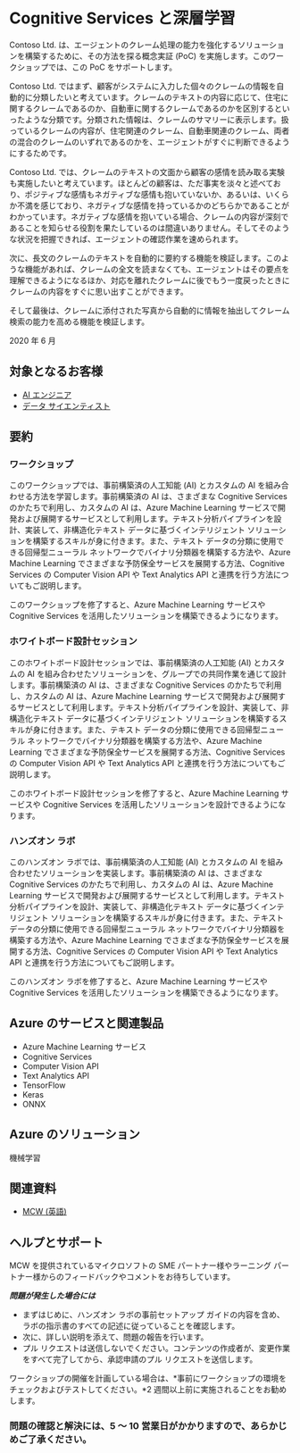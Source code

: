 # Cognitive Services と深層学習

Contoso Ltd. は、エージェントのクレーム処理の能力を強化するソリューションを構築するために、その方法を探る概念実証 (PoC) を実施します。このワークショップでは、この PoC をサポートします。

Contoso Ltd. ではまず、顧客がシステムに入力した個々のクレームの情報を自動的に分類したいと考えています。クレームのテキストの内容に応じて、住宅に関するクレームであるのか、自動車に関するクレームであるのかを区別するといったような分類です。分類された情報は、クレームのサマリーに表示します。扱っているクレームの内容が、住宅関連のクレーム、自動車関連のクレーム、両者の混合のクレームのいずれであるのかを、エージェントがすぐに判断できるようにするためです。

Contoso Ltd. では、クレームのテキストの文面から顧客の感情を読み取る実験も実施したいと考えています。ほとんどの顧客は、ただ事実を淡々と述べており、ポジティブな感情もネガティブな感情も抱いていないか、あるいは、いくらか不満を感じており、ネガティブな感情を持っているかのどちらかであることがわかっています。ネガティブな感情を抱いている場合、クレームの内容が深刻であることを知らせる役割を果たしているのは間違いありません。そしてそのような状況を把握できれば、エージェントの確認作業を速められます。

次に、長文のクレームのテキストを自動的に要約する機能を検証します。このような機能があれば、クレームの全文を読まなくても、エージェントはその要点を理解できるようになるほか、対応を離れたクレームに後でもう一度戻ったときにクレームの内容をすぐに思い出すことができます。

そして最後は、クレームに添付された写真から自動的に情報を抽出してクレーム検索の能力を高める機能を検証します。

2020 年 6 月

## 対象となるお客様

- [AI エンジニア](https://docs.microsoft.com/ja-jp/learn/certifications/azure-ai-engineer)
- [データ サイエンティスト](https://docs.microsoft.com/ja-jp/learn/certifications/azure-data-scientist)

## 要約

### ワークショップ

このワークショップでは、事前構築済の人工知能 (AI) とカスタムの AI を組み合わせる方法を学習します。事前構築済の AI は、さまざまな Cognitive Services のかたちで利用し、カスタムの AI は、Azure Machine Learning サービスで開発および展開するサービスとして利用します。テキスト分析パイプラインを設計、実装して、非構造化テキスト データに基づくインテリジェント ソリューションを構築するスキルが身に付きます。また、テキスト データの分類に使用できる回帰型ニューラル ネットワークでバイナリ分類器を構築する方法や、Azure Machine Learning でさまざまな予防保全サービスを展開する方法、Cognitive Services の Computer Vision API や Text Analytics API と連携を行う方法についてもご説明します。

このワークショップを修了すると、Azure Machine Learning サービスや Cognitive Services を活用したソリューションを構築できるようになります。

### ホワイトボード設計セッション

このホワイトボード設計セッションでは、事前構築済の人工知能 (AI) とカスタムの AI を組み合わせたソリューションを、グループでの共同作業を通じて設計します。事前構築済の AI は、さまざまな Cognitive Services のかたちで利用し、カスタムの AI は、Azure Machine Learning サービスで開発および展開するサービスとして利用します。テキスト分析パイプラインを設計、実装して、非構造化テキスト データに基づくインテリジェント ソリューションを構築するスキルが身に付きます。また、テキスト データの分類に使用できる回帰型ニューラル ネットワークでバイナリ分類器を構築する方法や、Azure Machine Learning でさまざまな予防保全サービスを展開する方法、Cognitive Services の Computer Vision API や Text Analytics API と連携を行う方法についてもご説明します。

このホワイトボード設計セッションを修了すると、Azure Machine Learning サービスや Cognitive Services を活用したソリューションを設計できるようになります。

### ハンズオン ラボ

このハンズオン ラボでは、事前構築済の人工知能 (AI) とカスタムの AI を組み合わせたソリューションを実装します。事前構築済の AI は、さまざまな Cognitive Services のかたちで利用し、カスタムの AI は、Azure Machine Learning サービスで開発および展開するサービスとして利用します。テキスト分析パイプラインを設計、実装して、非構造化テキスト データに基づくインテリジェント ソリューションを構築するスキルが身に付きます。また、テキスト データの分類に使用できる回帰型ニューラル ネットワークでバイナリ分類器を構築する方法や、Azure Machine Learning でさまざまな予防保全サービスを展開する方法、Cognitive Services の Computer Vision API や Text Analytics API と連携を行う方法についてもご説明します。

このハンズオン ラボを修了すると、Azure Machine Learning サービスや Cognitive Services を活用したソリューションを構築できるようになります。

## Azure のサービスと関連製品

- Azure Machine Learning サービス
- Cognitive Services
- Computer Vision API
- Text Analytics API
- TensorFlow
- Keras
- ONNX

## Azure のソリューション

機械学習

## 関連資料

- [MCW (英語)](https://github.com/Microsoft/MCW)

## ヘルプとサポート

MCW を提供されているマイクロソフトの SME パートナー様やラーニング パートナー様からのフィードバックやコメントをお待ちしています。  

***問題が発生した場合には***

- まずはじめに、ハンズオン ラボの事前セットアップ ガイドの内容を含め、ラボの指示書のすべての記述に従っていることを確認します。
- 次に、詳しい説明を添えて、問題の報告を行います。
- プル リクエストは送信しないでください。コンテンツの作成者が、変更作業をすべて完了してから、承認申請のプル リクエストを送信します。  

ワークショップの開催を計画している場合は、*事前にワークショップの環境をチェックおよびテストしてください。*2 週間以上前に実施されることをお勧めします。

### 問題の確認と解決には、5 ～ 10 営業日がかかりますので、あらかじめご了承ください。